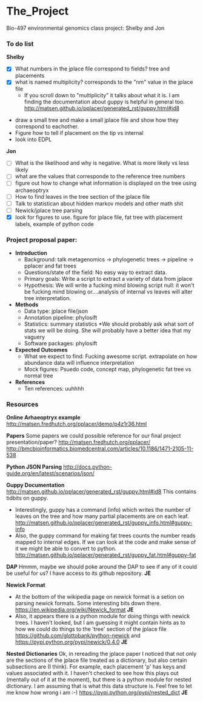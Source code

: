 # The_Project
Bio-497 environmental genomics class project: Shelby and Jon

### To do list

__Shelby__
* [X] What numbers in the jplace file correspond to fields? tree and placements
* [X] what is named multiplicity? corresponds to the "nm" value in the jplace file
  * If you scroll down to "multiplicity" it talks about what it is. I am finding the documentation about guppy is helpful in general too. http://matsen.github.io/pplacer/generated_rst/guppy.html#id8
* draw a small tree and make a small jplace file and show how they correspond to eachother.
* Figure how to tell if placement on the tip vs internal 
* look into EDPL

__Jon__
* [ ] What is the likelihood and why is negative. What is more likely vs less likely
* [ ] what are the values that corresponde to the reference tree numbers
* [ ] figure out how to change what information is displayed on the tree using archaeoptryx
* [ ] How to find leaves in the tree section of the jplace file
* [ ] Talk to statistican about hidden markov models and other math shit
* [ ] Newick/jplace tree  parsing
* [X] look for figures to use. figure for jplace file, fat tree with placement labels, example of python code

### Project proposal paper:


- __Introduction__
  - Background: talk metagenomics -> phylogenetic trees -> pipeline -> pplacer and fat trees
  - Questions/state of the field: No easy way to extract data. 
  - Primary goals: Write a script to extract a variety of data from jplace
  - Hypothesis: We will write a fucking mind blowing script null: it won't be fucking mind blowing or....analysis of internal vs leaves will alter tree interpretation.
- __Methods__
  - Data type: jplace file/json
  * Annotation pipeline: phylosift
  * Statistics: summary statistics 
     *We should probably ask what sort of stats we will be doing. She will probably have a better idea that my vaguery  
  * Software packages: phylosift
- __Expected Outcomes__
  * What we expect to find: Fucking awesome script. extrapolate on how abundance data will influence interpretation
  * Mock figures: Psuedo code, concept map, phylogenetic fat tree vs normal tree 
- __References__
  * Ten references: uuhhhh

### Resources

__Online Arhaeoptryx example__ 
http://matsen.fredhutch.org/pplacer/demo/p4z1r36.html

__Papers__
Some papers we could possible reference for our final project presentation/paper? 
http://matsen.fredhutch.org/pplacer/
http://bmcbioinformatics.biomedcentral.com/articles/10.1186/1471-2105-11-538

__Python JSON Parsing__
http://docs.python-guide.org/en/latest/scenarios/json/



__Guppy Documentation__
http://matsen.github.io/pplacer/generated_rst/guppy.html#id8
This contains tidbits on guppy. 
* Interestingly, guppy has a command (info) which writes the number of leaves on the tree and how many partial placements are on each leaf. http://matsen.github.io/pplacer/generated_rst/guppy_info.html#guppy-info
* Also, the guppy command for making fat trees counts the number reads mapped to internal edges. If we can look at the code and make sense of it we might be able to convert to python. http://matsen.github.io/pplacer/generated_rst/guppy_fat.html#guppy-fat

__DAP__
Hmmm, maybe we should poke around the DAP to see if any of it could be useful for us? I have access to its github repository. __JE__

__Newick Format__
* At the bottom of the wikipedia page on newick format is a setion on parsing newick formats. Some interesting bits down there. https://en.wikipedia.org/wiki/Newick_format __JE__
* Also, it appears there is a python module for doing things with newick trees. I haven't looked, but I am guessing it might contain hints as to how we could do things to the 'tree' section of the jplace file
https://github.com/glottobank/python-newick and https://pypi.python.org/pypi/newick/0.4.0 __JE__

__Nested Dictionaries__
Ok, in rereading the jplace paper I noticed that not only are the sections of the jplace file treated as a dictionary, but also certain subsections are (I think). For example, each placement 'p' has keys and values associated with it. I haven't checked to see how this plays out (mentally out of it at the moment), but there is a python module for nested dictionary. I am assuming that is what this data structure is. Feel free to let me know how wrong i am :-) 
https://pypi.python.org/pypi/nested_dict __JE__

